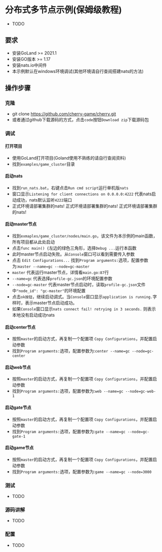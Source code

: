 # 分布式多节点示例(保姆级教程)

- TODO

## 要求

- 安装GoLand >= 2021.1
- 安装GO版本 >= 1.17
- 安装nats.io中间件
- 本示例默认在windows环境调试(其他环境请自行查阅搭建nats的方法)

## 操作步骤

### 克隆

- git clone https://github.com/cherry-game/cherry.git
- 或者通过github下载源码的方式，点击`code`按钮`Download zip`下载源码包

### 调试

#### 打开项目

- 使用GoLand打开项目(Goland使用不熟练的请自行查阅资料)
- 找到`examples/game_cluster`目录

#### 启动nats

- 找到`run_nats.bat`，右键点击`Run cmd script`运行单机版`nats`
- 窗口显示`Listening for client connections on 0.0.0.0:4222` 代表nats启动成功，nats默认监听`4222`端口
- 正式环境请部署集群的nats!  正式环境请部署集群的nats!  正式环境请部署集群的nats!

#### 启动master节点

- 找到`exmaples/game_cluster/nodes/main.go`，该文件为本示例的main函数，所有项目都从此处启动
- 点击`func main() {`左边的绿色三角形，选择`Debug ...`运行本函数
- 此时master节点启动失败。从`Console`窗口可以看到需要传入参数
- 点击 `Edit Configurations...` 找到`Program arguments:`选项，配置参数为:`master --name=gc --node=gc-master`
- `master` 代表运行master节点，详情看`main.go:87`行
- `--name=gc` 代表选择`profile-gc.json`的环境配置参数
- `--node=gc-master` 代表master节点启动时，读取`profile-gc.json`文件中`"node_id": "gc-master"`的环境配置
- 点击`ok按钮`，继续启动调式。当`Console`窗口显示`application is running.`字样时，表示master节点启动成功。
- 如果`Console`窗口显示`nats connect fail! retrying in 3 seconds.` 则表示本地没有启动成功nats

#### 启动center节点

- 按照`master`的启动方式，再复制一个配置项 `Copy Configurations`，并配置启动参数
- 找到`Program arguments:`选项，配置参数为:`center --name=gc --node=gc-center`

#### 启动web节点

- 按照`master`的启动方式，再复制一个配置项 `Copy Configurations`，并配置启动参数
- 找到`Program arguments:`选项，配置参数为:`web --name=gc --node=gc-web-1`

#### 启动gate节点

- 按照`master`的启动方式，再复制一个配置项 `Copy Configurations`，并配置启动参数
- 找到`Program arguments:`选项，配置参数为:`gate --name=gc --node=gc-gate-1`

#### 启动game节点

- 按照`master`的启动方式，再复制一个配置项 `Copy Configurations`，并配置启动参数
- 找到`Program arguments:`选项，配置参数为:`game --name=gc --node=3000`

### 测试

- TODO

### 源码讲解

- TODO

### 配置

- TODO
